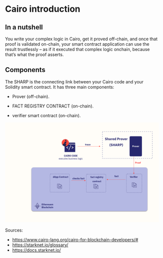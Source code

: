 # Cairo introduction

## In a nutshell

You write your complex logic in Cairo, get it proved off-chain, and once that proof is validated on-chain, your smart contract application can use the result trustlessly – as if it executed that complex logic onchain, because that’s what the proof asserts.

## Components
The SHARP is the connecting link between your Cairo code and your Solidity smart contract. 
It has three main components:
    
- Prover (off-chain).

- FACT REGISTRY CONTRACT (on-chain).

- verifier smart contract (on-chain).


![alt text](./sharp_cairo.png)




Sources:
- https://www.cairo-lang.org/cairo-for-blockchain-developers/#
- https://starknet.io/glossary/
- https://docs.starknet.io/